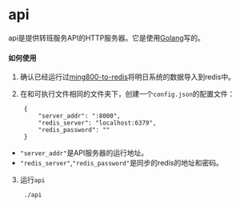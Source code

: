 # api

api是提供转班服务API的HTTP服务器。它是使用[Golang](https://golang.org)写的。

#### 如何使用
1. 确认已经运行过[ming800-to-redis](../ming800-to-redis)将明日系统的数据导入到redis中。

2. 在和可执行文件相同的文件夹下，创建一个`config.json`的配置文件：

        {
            "server_addr": ":8000",
            "redis_server": "localhost:6379",
            "redis_password": ""
        }

* `"server_addr"`是API服务器的运行地址。
* `"redis_server"`,`"redis_password"`是同步的redis的地址和密码。

3. 运行`api`

        ./api
